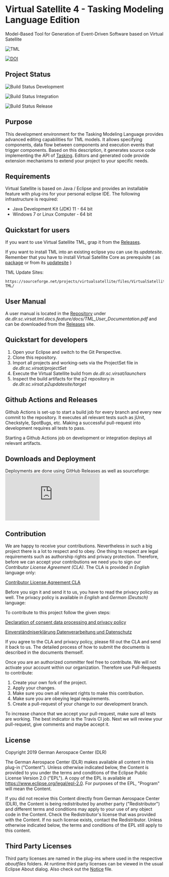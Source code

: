 # Virtual Satellite 4 - Tasking Modeling Language Edition

Model-Based Tool for Generation of Event-Driven Software based on Virtual Satellite 

![TML](https://user-images.githubusercontent.com/49645871/133288171-81200c7e-c0cf-42d4-901c-731fcf81be69.png)

[![DOI](https://zenodo.org/badge/364903420.svg)](https://zenodo.org/badge/latestdoi/364903420)

## Project Status

![Build Status](https://github.com/virtualsatellite/VirtualSatellite4-TML/workflows/Build/badge.svg?branch=development) Development

![Build Status](https://github.com/virtualsatellite/VirtualSatellite4-TML/workflows/Build/badge.svg?branch=integration) Integration

![Build Status](https://github.com/virtualsatellite/VirtualSatellite4-TML/workflows/Build/badge.svg?branch=master) Release

## Purpose

This development environment for the Tasking Modeling Language provides advanced editing capabilities for TML models. It allows specifying components, data flow between components and execution events that trigger components. Based on this description, it generates source code implementing the API of [Tasking](https://github.com/DLR-SC/tasking-framework). Editors and generated code provide extension mechanisms to extend your project to your specific needs.

## Requirements 

Virtual Satellite is based on Java / Eclipse and provides an installable feature with plug-ins for your personal eclipse IDE. The following infrastructure is required:
 - Java Development Kit (JDK) 11 - 64 bit
 - Windows 7 or Linux Computer - 64 bit

## Quickstart for users

If you want to use Virtual Satellite TML, grap it from the [Releases](https://github.com/virtualsatellite/VirtualSatellite4-TML/releases).

If you want to install TML into an existing eclipse you can use its *updatesite*.
Remember that you have to install Virtual Satellite Core as prerequisite ( as [package](https://github.com/virtualsatellite/VirtualSatellite4-Core/releases) or from its [updatesite](https://sourceforge.net/projects/virtualsatellite/files/VirtualSatellite4-Core/release/4.13.0/08b129cb4888ebf263db82a60f3f06a7bab970b9/) )

TML Update Sites:

	https://sourceforge.net/projects/virtualsatellite/files/VirtualSatellite4-TML/



## User Manual
	
A user manual is located in the [Repository](https://github.com/virtualsatellite/VirtualSatellite4-TML/blob/development/de.dlr.sc.virsat.tml.docs.feature/docs/TML_User_Documentation.pdf) under *de.dlr.sc.virsat.tml.docs.feature/docs/TML_User_Documentation.pdf* and can be downloaded from the [Releases](https://github.com/virtualsatellite/VirtualSatellite4-TML/releases) site.


## Quickstart for developers

1. Open your Eclipse and switch to the Git Perspective.
2. Clone this repository.
3. Import all projects and working-sets via the ProjectSet file in _de.dlr.sc.virsat/projectSet_
6. Execute the Virtual Satellite build from _de.dlr.sc.virsat/launchers_
7. Inspect the build artifacts for the p2 repository in _de.dlr.sc.virsat.p2updatesite/target_


## Github Actions and Releases

Github Actions is set-up to start a build job for every branch and every new commit to the repository. It executes all relevant tests such as jUnit, Checkstyle, SpotBugs, etc. Making a successful pull-request into development requires all tests to pass.

Starting a Github Actions job on development or integration deploys all relevant artifacts.

## Downloads and Deployment

Deployments are done using GitHub Releases as well as sourceforge: [![Download virtualsatellite](https://sourceforge.net/sflogo.php?type=13&group_id=3065053)](https://sourceforge.net/projects/virtualsatellite/files/VirtualSatellite4-TML/)

## Contribution

We are happy to receive your contributions. Nevertheless in such a big project there is a lot to respect and to obey. 
One thing to respect are legal requirements such as authorship rights and privacy protection. 
Therefore, before we can accept your contributions we need you to sign our *Contributor License Agreement (CLA)*.
The CLA is provided in *English* language only:

[Contributor License Agreement CLA](cla/20190724_DLR_Individual_Contributor_License_Agreement_Virtual_Satellite_en_v1.2.pdf)

Before you sign it and send it to us, you have to read the privacy policy as well.
The privacy policy is available in *English* and *German (Deutsch)* language: 

To contribute to this project follow the given steps:

[Declaration of consent data processing and privacy policy](cla/20190724_Declaration_of_consent_data_processing_and_privacy_policy_Virtual_Satellite_en_v1.2.pdf)

[Einverständniserklärung Datenverarbeitung und Datenschutz](cla/20190724_Einverständniserklärung_Datenverabreitung_und_Datenschutz_VirtualSatellite_de_v1.2.pdf)

If you agree to the CLA and privacy policy, please fill out the CLA and send it back to us. The detailed process of how to submit the documents is described in the documents themself.

Once you are an authorized committer feel free to contribute. We will not activate your account within our organization. Therefore use Pull-Requests to contribute:

1. Create your own fork of the project.
2. Apply your changes.
3. Make sure you own all relevant rights to make this contribution.
4. Make sure you are obeying legal requirements.
5. Create a pull-request of your change to our development branch.

To increase chance that we accept your pull-request, make sure all tests are working. The best indicator is the Travis CI job. Next we will review your pull-request, give comments and maybe accept it.

## License

Copyright 2019 German Aerospace Center (DLR)

The German Aerospace Center (DLR) makes available all content in this plug-in ("Content").  Unless otherwise indicated below, the Content is provided to you under the terms and conditions of the Eclipse Public License Version 2.0 ("EPL").  A copy of the EPL is available at https://www.eclipse.org/legal/epl-2.0. For purposes of the EPL, "Program" will mean the Content.

If you did not receive this Content directly from German Aerospace Center (DLR), the Content is being redistributed by another party ("Redistributor") and different terms and conditions may apply to your use of any object code in the Content.  Check the Redistributor's license that was provided with the Content.  If no such license exists, contact the Redistributor.  Unless otherwise indicated below, the terms and conditions of the EPL still apply to this content.<p>

## Third Party Licenses

Third party licenses are named in the plug-ins where used in the respective _aboutfiles_ folders. At runtime third party licenses can be viewed in the usual Eclipse About dialog. Also check out the [Notice](NOTICE.md) file.
